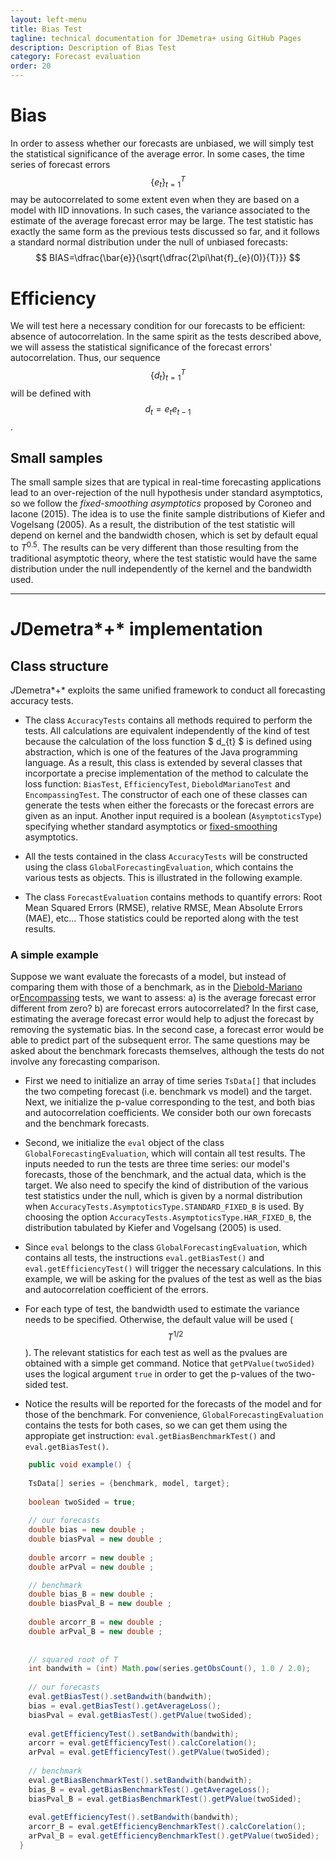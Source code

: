 ```yaml
---
layout: left-menu
title: Bias Test
tagline: technical documentation for JDemetra+ using GitHub Pages
description: Description of Bias Test
category: Forecast evaluation 
order: 20
---
```


# Bias 

In order to assess whether our forecasts are unbiased, 
we will simply test the statistical significance of the average error. 
In some cases, the time series of forecast errors 
$$ \{e_{t}\}^{T}_{t=1} $$ may be autocorrelated 
to some extent even when they are based on a model with IID innovations. 
In such cases, the variance associated to the estimate of the average forecast error may be large. 
The test statistic has exactly the same form as the previous tests discussed so far, 
and it follows a standard normal distribution under the null of unbiased forecasts:  
$$ BIAS=\dfrac{\bar{e}}{\sqrt{\dfrac{2\pi\hat{f}_{e}(0)}{T}}} $$


# Efficiency 

We will test here a necessary condition for our forecasts to be efficient: absence of autocorrelation. 
In the same spirit as the tests described above, we will assess the statistical significance of the forecast errors' autocorrelation. 
Thus,  our sequence $$ \{d_{t}\}^{T}_{t=1} $$ will be defined with $$ d_{t}=e_{t}e_{t-1} $$.

## Small samples <a name="fixedsmoothing"></a>
The small sample sizes that are typical 
in real-time forecasting applications lead to an over-rejection of the null hypothesis under standard asymptotics, 
so we follow the *fixed-smoothing asymptotics* proposed by Coroneo and Iacone (2015). 
The idea is to use the finite sample 
distributions of Kiefer and Vogelsang (2005). As a result, the distribution of the test statistic 
will depend on kernel and the bandwidth chosen, which is set by default equal to $T^{0.5}$. 
The results can be very different than those resulting from the traditional asymptotic theory, 
where the test statistic would have the same distribution under the null independently of the kernel and the bandwidth used. 

---


# *J*Demetra*+* implementation

## Class structure
*J*Demetra*+* exploits the same unified framework 
to conduct all forecasting accuracy tests.  

- The class `AccuracyTests` contains all methods required to perform the tests. All calculations are equivalent independently of the kind of test
because the calculation of the  loss function $ d_{t} $ is defined using abstraction, which is one of the features of the Java programming language. As a result, 
this class is extended by several classes that incorportate a  precise implementation of the method to calculate the loss
function: `BiasTest`, `EfficiencyTest`, `DieboldMarianoTest` and `EncompassingTest`. 
The constructor of each one of these classes can generate the tests 
when either the forecasts or the forecast errors are given as an input. Another input required is a boolean (`AsymptoticsType`) specifying whether 
standard asymptotics or 
[fixed-smoothing](#fixedsmoothing) asymptotics.

- All the tests contained in the class `AccuracyTests` will be constructed using the class `GlobalForecastingEvaluation`, which contains the various
tests as objects. This is
illustrated in the following example.

- The class `ForecastEvaluation` contains methods to quantify errors: 
Root Mean Squared Errors (RMSE), relative RMSE, Mean Absolute Errors (MAE), etc...  Those statistics could be
reported along with the test results.



### A simple example
Suppose we want evaluate the forecasts of a model, but instead of comparing them with 
those of a benchmark, as in the [Diebold-Mariano](dmtest.md) or[Encompassing](encompassing.md) tests, we
want to assess: a) is the average forecast error  different from zero? b) are forecast errors autocorrelated? 
In the first case, estimating the average forecast error would help to adjust the forecast by removing the systematic bias. 
In the second case, a forecast error would be able to predict part of the subsequent error. The same questions may be 
asked about the benchmark forecasts themselves, although the tests do not involve any forecasting comparison.


- First we need to initialize an array of time series  `TsData[]` that includes 
the two competing forecast (i.e. benchmark vs model) and the target. Next, we initialize the p-value corresponding 
to the test, and both bias and autocorrelation coefficients. We consider both our own forecasts and the benchmark forecasts.
- Second, we initialize the `eval` object of the class `GlobalForecastingEvaluation`, 
which will contain all test results. The inputs needed to run the tests are three time series: our model's forecasts, 
those of the benchmark, and the actual data, which is the target. We also need to specify the kind of 
distribution of the various test statistics under the null, which is given by a normal distribution when 
`AccuracyTests.AsymptoticsType.STANDARD_FIXED_B` is used. By choosing the option 
`AccuracyTests.AsymptoticsType.HAR_FIXED_B`, the distribution tabulated by Kiefer and Vogelsang (2005) is used. 
- Since `eval` belongs to the class `GlobalForecastingEvaluation`, which contains all tests, the instructions `eval.getBiasTest()`
and `eval.getEfficiencyTest()` will trigger the necessary calculations.  In this example, we will be asking for the pvalues of the test as well as
the bias and autocorrelation coefficient of the errors.

- For each type of test, the bandwidth used to estimate the variance needs to be specified. 
Otherwise, the default value will be used ($$ T^{1/2} $$). The relevant statistics for each test as well as the 
pvalues are obtained with a simple get command. Notice that `getPValue(twoSided)`  uses the logical argument 
`true` in order to get the p-values of the two-sided test.

- Notice the results will be reported for the forecasts of the model and for those of the benchmark. For convenience, 
`GlobalForecastingEvaluation` contains the tests for both cases, so we can get them using the appropiate get instruction: `eval.getBiasBenchmarkTest()`
and `eval.getBiasTest()`.




``` java
    public void example() {
    
    TsData[] series = {benchmark, model, target};
    
    boolean twoSided = true;
    
	// our forecasts
    double bias = new double ;
    double biasPval = new double ;
    
    double arcorr = new double ;
    double arPval = new double ;

	// benchmark
	double bias_B = new double ;
    double biasPval_B = new double ;
    
    double arcorr_B = new double ;
    double arPval_B = new double ;
	
    
    // squared root of T
    int bandwith = (int) Math.pow(series.getObsCount(), 1.0 / 2.0);
    
   	// our forecasts
    eval.getBiasTest().setBandwith(bandwith);
    bias = eval.getBiasTest().getAverageLoss();
    biasPval = eval.getBiasTest().getPValue(twoSided);
    
    eval.getEfficiencyTest().setBandwith(bandwith);
    arcorr = eval.getEfficiencyTest().calcCorelation();
    arPval = eval.getEfficiencyTest().getPValue(twoSided);
   
    // benchmark
    eval.getBiasBenchmarkTest().setBandwith(bandwith);
    bias_B = eval.getBiasBenchmarkTest().getAverageLoss();
    biasPval_B = eval.getBiasBenchmarkTest().getPValue(twoSided);
    
    eval.getEfficiencyTest().setBandwith(bandwith);
    arcorr_B = eval.getEfficiencyBenchmarkTest().calcCorelation();
    arPval_B = eval.getEfficiencyBenchmarkTest().getPValue(twoSided);
  }

``` 